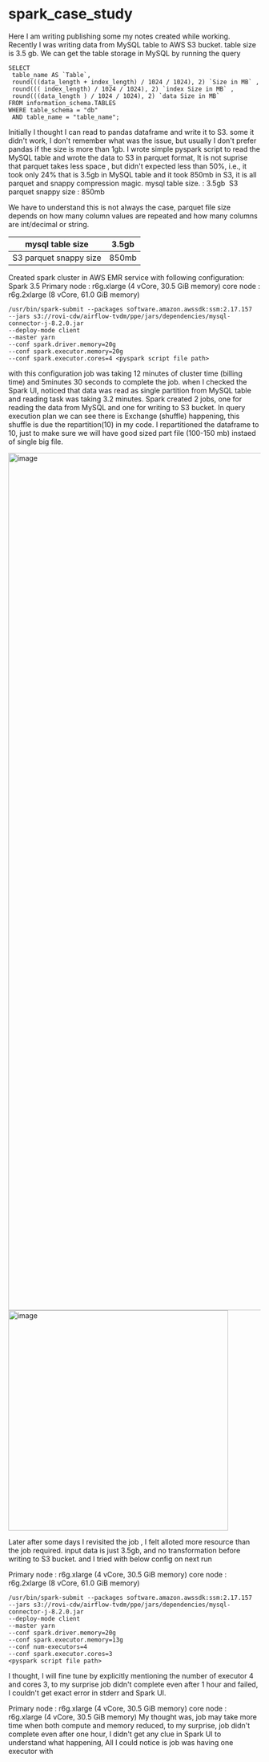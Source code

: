 # spark_case_study

Here I am writing publishing some my notes created while working.
Recently I was writing data from MySQL table to AWS S3 bucket. table size is 3.5 gb. We can get the table storage in MySQL by running the query

```
SELECT 
 table_name AS `Table`, 
 round(((data_length + index_length) / 1024 / 1024), 2) `Size in MB` ,
 round((( index_length) / 1024 / 1024), 2) `index Size in MB` ,
 round(((data_length ) / 1024 / 1024), 2) `data Size in MB` 
FROM information_schema.TABLES 
WHERE table_schema = "db"
 AND table_name = "table_name";
```
 
Initially I thought I can read to pandas dataframe and write it to S3. some it didn't work, I don't remember what was the issue, but usually I don't prefer pandas if the size is more than 1gb.
I wrote simple pyspark script to read the MySQL table and wrote the data to S3 in parquet format, It is not suprise that parquet takes less space , but didn't expected less than 50%, i.e., it took only 24% that is 3.5gb in MySQL table and it took 850mb in S3, it is all parquet and snappy compression magic.
mysql table size. : 3.5gb 
S3 parquet snappy size : 850mb

We have to understand this is not always the case, parquet file size depends on how many column values are repeated and how many columns are int/decimal or string.

| mysql   table size       | 3.5gb |
|--------------------------|-------|
| S3 parquet   snappy size | 850mb |

Created spark cluster in AWS EMR service with following configuration:
Spark 3.5
Primary node : r6g.xlarge (4 vCore, 30.5 GiB memory)
core node    : r6g.2xlarge (8 vCore, 61.0 GiB memory)
```
/usr/bin/spark-submit --packages software.amazon.awssdk:ssm:2.17.157
--jars s3://rovi-cdw/airflow-tvdm/ppe/jars/dependencies/mysql-connector-j-8.2.0.jar
--deploy-mode client
--master yarn
--conf spark.driver.memory=20g
--conf spark.executor.memory=20g
--conf spark.executor.cores=4 <pyspark script file path> 
```

with this configuration job was taking 12 minutes of cluster time (billing time) and 5minutes 30 seconds to complete the job. when I checked the Spark UI, noticed that data was read as single partition from MySQL table and reading task was taking 3.2 minutes. Spark created 2 jobs, one for reading the data from MySQL and one for writing to S3 bucket. In query execution plan we can see there is Exchange (shuffle) happening, this shuffle is due the repartition(10) in my code. I repartitioned the dataframe to 10, just to make sure we will have good sized part file (100-150 mb) instaed of single big file. 

<img width="1709" alt="image" src="https://github.com/user-attachments/assets/a5ae1ae6-fe68-4f1c-bbee-a50828b5d83b" />

<img width="439" alt="image" src="https://github.com/user-attachments/assets/2c7705d4-2ba7-497f-bcc4-6631dcc87e88" />

Later after some days I revisited the job , I felt alloted more resource than the job required. input data is just 3.5gb, and no transformation  before writing to S3 bucket. and I tried with below config on next run

Primary node : r6g.xlarge (4 vCore, 30.5 GiB memory)
core node    : r6g.2xlarge (8 vCore, 61.0 GiB memory)

```
/usr/bin/spark-submit --packages software.amazon.awssdk:ssm:2.17.157
--jars s3://rovi-cdw/airflow-tvdm/ppe/jars/dependencies/mysql-connector-j-8.2.0.jar
--deploy-mode client
--master yarn
--conf spark.driver.memory=20g
--conf spark.executor.memory=13g
--conf num-executors=4 
--conf spark.executor.cores=3
<pyspark script file path> 
```
I thought, I will fine tune by explicitly mentioning the number of executor 4 and cores 3, to my surprise job didn't complete even after 1 hour and failed, I couldn't get exact error in stderr and Spark UI.

Primary node : r6g.xlarge (4 vCore, 30.5 GiB memory)
core node    : r6g.xlarge (4 vCore, 30.5 GiB memory)
My thought was, job may take more time when both compute and memory reduced, to my surprise, job didn't complete even after one hour, I didn't get any clue in Spark UI to understand what happening, All I could notice is job was having one executor with 
